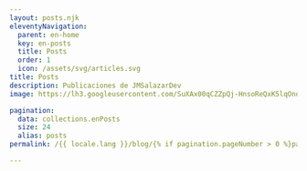 ```yaml
---
layout: posts.njk
eleventyNavigation:
  parent: en-home
  key: en-posts
  title: Posts
  order: 1
  icon: /assets/svg/articles.svg
title: Posts
description: Publicaciones de JMSalazarDev
image: https://lh3.googleusercontent.com/SuXAx00qCZZpQj-HnsoReQxK5lqOnqH4QMFOURnaSqMQef243MxCs_Cs6WzlrlMZeQectdWnY1gv9zDydaA#width=1280&height=400

pagination:
  data: collections.enPosts
  size: 24
  alias: posts
permalink: /{{ locale.lang }}/blog/{% if pagination.pageNumber > 0 %}page-{{ pagination.pageNumber + 1 }}/{% endif %}

---
```

